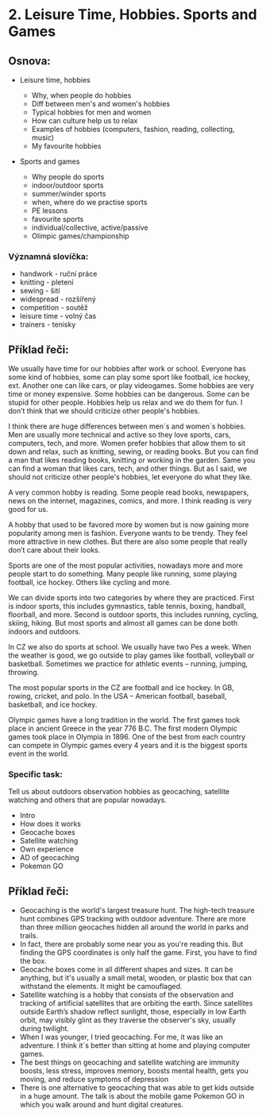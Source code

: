 # 2. Leisure Time, Hobbies. Sports and Games

## Osnova:

* Leisure time, hobbies
  * Why, when people do hobbies
  * Diff between men's and women's hobbies
  * Typical hobbies for men and women
  * How can culture help us to relax
  * Examples of hobbies (computers, fashion, reading, collecting, music)
  * My favourite hobbies
  
* Sports and games
  * Why people do sports
  * indoor/outdoor sports
  * summer/winder sports
  * when, where do we practise sports
  * PE lessons
  * favourite sports
  * individual/collective, active/passive
  * Olimpic games/championship

### Významná slovíčka:
* handwork - ruční práce 
* knitting - pletení 
* sewing - šití 
* widespread - rozšířený
* competition - soutěž 
* leisure time - volný čas 
* trainers - tenisky

## Příklad řeči:
We usually have time for our hobbies after work or school. Everyone has some kind of hobbies, some can play some sport like football, ice hockey, ext. Another one can like cars, or play videogames. Some hobbies are very time or money expensive. Some hobbies can be dangerous. Some can be stupid for other people. Hobbies help us relax and we do them for fun. I don’t think that we should criticize other people's hobbies.

I think there are huge differences between men´s and women´s hobbies. Men are usually more technical and active so they love sports, cars, computers, tech, and more. Women prefer hobbies that allow them to sit down and relax, such as knitting, sewing, or reading books. But you can find a man that likes reading books, knitting or working in the garden. Same you can find a woman that likes cars, tech, and other things. But as I said, we should not criticize other people's hobbies, let everyone do what they like.

A very common hobby is reading. Some people read books, newspapers, news on the internet, magazines, comics, and more. I think reading is very good for us.

A hobby that used to be favored more by women but is now gaining more popularity among men is fashion. Everyone wants to be trendy. They feel more attractive in new clothes. But there are also some people that really don’t care about their looks. 

Sports are one of the most popular activities, nowadays more and more people start to do something. Many people like running, some playing football, ice hockey. Others like cycling and more.

We can divide sports into two categories by where they are practiced. First is indoor sports, this includes gymnastics, table tennis, boxing, handball, floorball, and more. Second is outdoor sports, this includes running, cycling, skiing, hiking. But most sports and almost all games can be done both indoors and outdoors.

In CZ we also do sports at school. We usually have two Pes a week. When the weather is good, we go outside to play games like football, volleyball or basketball. Sometimes we practice for athletic events – running, jumping, throwing.

The most popular sports in the CZ are football and ice hockey. In GB, rowing, cricket, and polo. In the USA – American football, baseball, basketball, and ice hockey.

Olympic games have a long tradition in the world. The first games took place in ancient Greece in the year 776 B.C. The first modern Olympic games took place in Olympia in 1896. One of the best from each country can compete in Olympic games every 4 years and it is the biggest sports event in the world.
### Specific task:
Tell us about outdoors observation hobbies as geocaching, satellite watching and others that are popular nowadays.

* Intro
* How does it works
* Geocache boxes
* Satellite watching
* Own experience
* AD of geocaching
* Pokemon GO

## Příklad řeči:
* Geocaching is the world's largest treasure hunt. The high-tech treasure hunt combines GPS tracking with outdoor adventure. There are more than three million geocaches hidden all around the world in parks and trails. 
* In fact, there are probably some near you as you're reading this. But finding the GPS coordinates is only half the game. First, you have to find the box.
* Geocache boxes come in all different shapes and sizes. It can be anything, but it's usually a small metal, wooden, or plastic box that can withstand the elements. It might be camouflaged.
* Satellite watching is a hobby that consists of the observation and tracking of artificial satellites that are orbiting the earth. Since satellites outside Earth’s shadow reflect sunlight, those, especially in low Earth orbit, may visibly glint as they traverse the observer's sky, usually during twilight.
* When I was younger, I tried geocaching. For me, it was like an adventure. I think it´s better than sitting at home and playing computer games.
* The best things on geocaching and satellite watching are immunity boosts, less stress, improves memory, boosts mental health, gets you moving, and reduce symptoms of depression
* There is one alternative to geocaching that was able to get kids outside in a huge amount. The talk is about the mobile game Pokemon GO in which you walk around and hunt digital creatures. 
